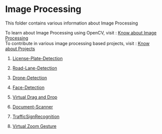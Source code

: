 # Image Processing

This folder contains various information about Image Processing 

To learn about Image Processing using OpenCV, visit : [Know about Image Processing](https://github.com/dishamodi0910/MindWave/tree/ImageProcessing/ImageProcessing/Concepts_Code) <br>
To contribute in various image processing based projects, visit : [Know about Projects](https://github.com/dishamodi0910/MindWave/tree/ImageProcessing/ImageProcessing/Projects)



1. [License-Plate-Detection](https://github.com/dishamodi0910/MindWave/tree/ImageProcessing/ImageProcessing/Projects/LicensePlateDetection)

2. [Road-Lane-Detection](https://github.com/dishamodi0910/MindWave/tree/ImageProcessing/ImageProcessing/Projects/RoadLaneDetection)

3. [Drone-Detection](https://github.com/dishamodi0910/MindWave/tree/ImageProcessing/ImageProcessing/Projects/Drone-Detection)

4. [Face-Detection](https://github.com/dishamodi0910/MindWave/tree/ImageProcessing/ImageProcessing/Projects/FaceDetection)

5. [Virtual Drag and Drop](https://github.com/dishamodi0910/MindWave/tree/ZoomGesture/ImageProcessing/Projects/Virtual_Drag_Drop)

6. [Document-Scanner](https://github.com/dishamodi0910/MindWave/tree/ImageProcessing/ImageProcessing/Projects/DocumentScanner)

7. [TrafficSignRecognition](https://github.com/dishamodi0910/MindWave/tree/ImageProcessing/ImageProcessing/Projects/TrafficSignRecognition)

8. [Virtual Zoom Gesture](https://github.com/dishamodi0910/MindWave/tree/ZoomGesture/ImageProcessing/Projects/Virtual%20Zoom%20Gesture)
